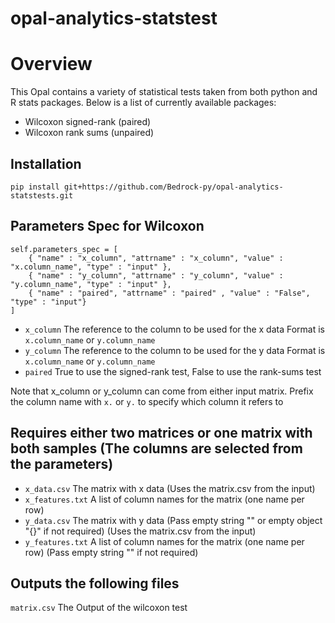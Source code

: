 opal-analytics-statstest
=========================

# Overview

This Opal contains a variety of statistical tests taken from both python and R stats packages.  Below is a list of
currently available packages:

* Wilcoxon signed-rank (paired)
* Wilcoxon rank sums (unpaired)

## Installation

`pip install git+https://github.com/Bedrock-py/opal-analytics-statstests.git`

## Parameters Spec for Wilcoxon

```
self.parameters_spec = [
    { "name" : "x_column", "attrname" : "x_column", "value" : "x.column_name", "type" : "input" },
    { "name" : "y_column", "attrname" : "y_column", "value" : "y.column_name", "type" : "input" },
    { "name" : "paired", "attrname" : "paired" , "value" : "False", "type" : "input"}
]
```

* `x_column` The reference to the column to be used for the x data Format is `x.column_name` or `y.column_name`
* `y_column` The reference to the column to be used for the y data Format is `x.column_name` or `y.column_name`
* `paired` True to use the signed-rank test, False to use the rank-sums test

Note that x_column or y_column can come from either input matrix.  Prefix the column name with `x.` or `y.` to
specify which column it refers to

## Requires either two matrices or one matrix with both samples (The columns are selected from the parameters)

* `x_data.csv` The matrix with x data (Uses the matrix.csv from the input)
* `x_features.txt` A list of column names for the matrix (one name per row)
* `y_data.csv` The matrix with y data (Pass empty string "" or empty object "{}" if not required) (Uses the matrix.csv from the input)
* `y_features.txt` A list of column names for the matrix (one name per row) (Pass empty string "" if not required)

## Outputs the following files

`matrix.csv` The Output of the wilcoxon test
